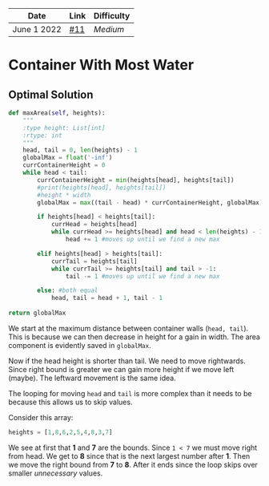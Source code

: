 | **Date**    | **Link**                                   | Difficulty |
| ----------- | ------------------------------------------ | ---------- |
| June 1 2022 | [#11](https://leetcode.com/problems/container-with-most-water/) | *Medium*   |

# Container With Most Water
## Optimal Solution
```py
def maxArea(self, heights):
	"""
	:type height: List[int]
	:rtype: int
	"""
	head, tail = 0, len(heights) - 1
	globalMax = float('-inf')
	currContainerHeight = 0
	while head < tail:
		currContainerHeight = min(heights[head], heights[tail])
		#print(heights[head], heights[tail])
		#height * width
		globalMax = max((tail - head) * currContainerHeight, globalMax)

		if heights[head] < heights[tail]:
			currHead = heights[head]
			while currHead >= heights[head] and head < len(heights) - 1:
				head += 1 #moves up until we find a new max

		elif heights[head] > heights[tail]:
			currTail = heights[tail]
			while currTail >= heights[tail] and tail > -1:
				tail -= 1 #moves up until we find a new max

		else: #both equal
			head, tail = head + 1, tail - 1
            
return globalMax
```

We start at the maximum distance between container walls (`head, tail`). This is because we can then decrease in height for a gain in width. The area component is evidently saved in `globalMax`. 

Now if the head height is shorter than tail. We need to move rightwards. Since right bound is greater we can gain more height if we move left (maybe). The leftward movement is the same idea.

The looping for moving `head` and `tail` is more complex than it needs to be because this allows us to skip values. 

Consider this array:
```py
heights = [1,8,6,2,5,4,8,3,7]
```

We see at first that **1** and **7** are the bounds. Since `1 < 7` we must move right from head. We get to **8** since that is the next largest number after **1**. Then we move the right bound from **7** to **8**. After it ends since the loop skips over smaller *unnecessary* values.
